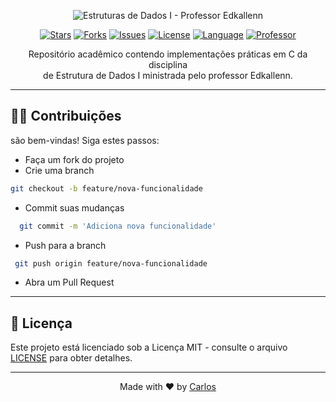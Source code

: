 <p align="center">
  <img 
  src="https://readme-typing-svg.herokuapp.com?font=Fira+Code&weight=700&center=true&vCenter=true&duration=3000&color=1856ED&size=40&width=800&lines=Estruturas+de+Dados+I;Professor+Edkallenn+Lima;" 
  alt="Estruturas de Dados I - Professor Edkallenn" 
  />
</p>

<div align="center">

[![Stars](https://img.shields.io/github/stars/carlos0ff/estrutura_de_dados_I?style=for-the-badge&label=STARS&color=yellow&logo=github)](https://github.com/carlos0ff/estrutura_de_dados_I/stargazers)
[![Forks](https://img.shields.io/github/forks/carlos0ff/estrutura_de_dados_I?style=for-the-badge&label=FORKS&color=blue)](https://github.com/carlos0ff/estrutura_de_dados_I/network/members)
[![Issues](https://img.shields.io/github/issues/carlos0ff/estrutura_de_dados_I?style=for-the-badge&label=ISSUES&color=green)](https://github.com/carlos0ff/estrutura_de_dados_I/issues)
[![License](https://img.shields.io/badge/LICENSE-MIT-green?style=for-the-badge&logo=opensourceinitiative)](https://github.com/carlos0ff/estrutura_de_dados_I/blob/main/LICENSE)
[![Language](https://img.shields.io/badge/LANGUAGE-C-orange?style=for-the-badge)](https://en.wikipedia.org/wiki/C_(programming_language))
[![Professor](https://img.shields.io/badge/PROFESSOR-EDKALLENN-1856ED?style=for-the-badge)](https://github.com/edkallenn)

</div>

<p align="center">
Repositório acadêmico contendo implementações práticas em C da disciplina<br>
de Estrutura de Dados I ministrada pelo professor Edkallenn.
</p>

---
## 🤝🏼 Contribuições 
são bem-vindas! Siga estes passos:

- Faça um fork do projeto
- Crie uma branch
```bash
git checkout -b feature/nova-funcionalidade
```
- Commit suas mudanças
```bash
  git commit -m 'Adiciona nova funcionalidade'
```
- Push para a branch
```bash
 git push origin feature/nova-funcionalidade
```
- Abra um Pull Request 

---

## 📄 Licença
Este projeto está licenciado sob a Licença MIT - consulte o arquivo [LICENSE](LICENSE) para obter detalhes.

--- 

<p align="center"> Made with ❤️ by <a href="https://github.com/carlos0ff">Carlos</a> </p> 
